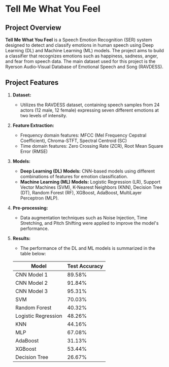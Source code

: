 # **Tell Me What You Feel**

## **Project Overview**

**Tell Me What You Feel** is a Speech Emotion Recognition (SER) system designed to detect and classify emotions in human speech using Deep Learning (DL) and Machine Learning (ML) models. The project aims to build a classifier that recognizes emotions such as happiness, sadness, anger, and fear from speech data. The main dataset used for this project is the Ryerson Audio-Visual Database of Emotional Speech and Song (RAVDESS).

## **Project Features**
1. **Dataset:**
   - Utilizes the RAVDESS dataset, containing speech samples from 24 actors (12 male, 12 female) expressing seven different emotions at two levels of intensity.
   
2. **Feature Extraction:**
   - Frequency domain features: MFCC (Mel Frequency Cepstral Coefficient), Chroma-STFT, Spectral Centroid (SC)
   - Time domain features: Zero Crossing Rate (ZCR), Root Mean Square Error (RMSE)

3. **Models:**
   - **Deep Learning (DL) Models:** CNN-based models using different combinations of features for emotion classification.
   - **Machine Learning (ML) Models:** Logistic Regression (LR), Support Vector Machines (SVM), K-Nearest Neighbors (KNN), Decision Tree (DT), Random Forest (RF), XGBoost, AdaBoost, MultiLayer Perceptron (MLP).

4. **Pre-processing:**
   - Data augmentation techniques such as Noise Injection, Time Stretching, and Pitch Shifting were applied to improve the model's performance.

5. **Results:**
   - The performance of the DL and ML models is summarized in the table below:

   | **Model**           | **Test Accuracy** |
   |---------------------|-------------------|
   | CNN Model 1         | 89.58%            |
   | CNN Model 2         | 91.84%            |
   | CNN Model 3         | 95.31%            |
   | SVM                 | 70.03%            |
   | Random Forest       | 40.32%            |
   | Logistic Regression | 48.26%            |
   | KNN                 | 44.16%            |
   | MLP                 | 67.08%            |
   | AdaBoost            | 31.13%            |
   | XGBoost             | 53.44%            |
   | Decision Tree       | 26.67%            |


 
